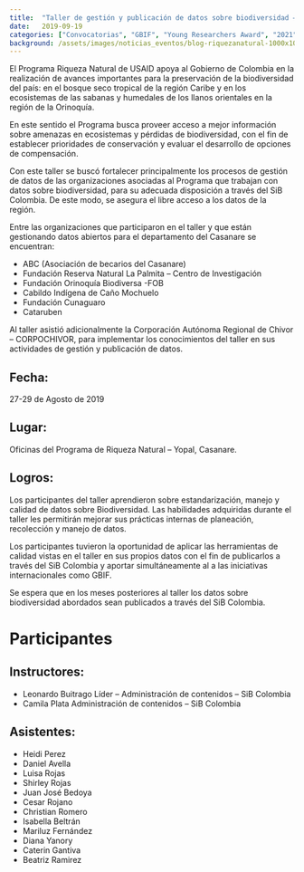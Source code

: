 ```yaml
---
title:  "Taller de gestión y publicación de datos sobre biodiversidad – Programa Riqueza Natural – USAID"
date:   2019-09-19
categories: ["Convocatorias", "GBIF", "Young Researchers Award", "2021"]
background: /assets/images/noticias_eventos/blog-riquezanatural-1000x1000.jpg
---
```


El Programa Riqueza Natural de USAID apoya al Gobierno de Colombia en la realización de avances importantes para la preservación de la biodiversidad del país: en el bosque seco tropical de la región Caribe y en los ecosistemas de las sabanas y humedales de los llanos orientales en la región de la Orinoquía. 

En este sentido el Programa busca proveer acceso a mejor información sobre amenazas en ecosistemas y pérdidas de biodiversidad, con el fin de establecer prioridades de conservación y evaluar el desarrollo de opciones de compensación.

Con este taller se buscó fortalecer principalmente los procesos de gestión de datos de las organizaciones asociadas al Programa que trabajan con datos sobre biodiversidad, para su adecuada disposición a través del SiB Colombia. De este modo, se asegura el libre acceso a los datos de la región.

Entre las organizaciones que participaron en el taller y que están gestionando datos abiertos para el departamento del Casanare se encuentran:

- ABC (Asociación de becarios del Casanare)
- Fundación Reserva Natural La Palmita – Centro de Investigación
- Fundación Orinoquía Biodiversa -FOB
- Cabildo Indígena de Caño Mochuelo
- Fundación Cunaguaro
- Cataruben

Al taller asistió adicionalmente la Corporación Autónoma Regional de Chivor – CORPOCHIVOR, para implementar los conocimientos del taller en sus actividades de gestión y publicación de datos.

## Fecha:
27-29 de Agosto de 2019

## Lugar:
Oficinas del Programa de Riqueza Natural – Yopal, Casanare.

## Logros:
Los participantes del taller aprendieron sobre estandarización, manejo y calidad de datos sobre Biodiversidad. Las habilidades adquiridas durante el taller les permitirán mejorar sus prácticas internas de planeación, recolección y manejo de datos.

Los participantes tuvieron la oportunidad de aplicar las herramientas de calidad vistas en el taller en sus propios datos con el fin de publicarlos a través del SiB Colombia y aportar simultáneamente al a las iniciativas internacionales como GBIF.

Se espera que en los meses posteriores al taller los datos sobre biodiversidad abordados sean publicados a través del SiB Colombia.

# Participantes
## Instructores:
- Leonardo Buitrago
Líder – Administración de contenidos – SiB Colombia
- Camila Plata
Administración de contenidos – SiB Colombia

## Asistentes:
- Heidi Perez
- Daniel Avella
- Luisa Rojas
- Shirley Rojas
- Juan José Bedoya
- Cesar Rojano
- Christian Romero
- Isabella Beltrán
- Mariluz Fernández
- Diana Yanory
- Caterin Gantiva
- Beatriz Ramirez
